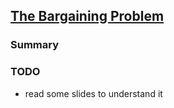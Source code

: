 ## [The Bargaining Problem](http://www.eecs.harvard.edu/cs286r/courses/spring02/papers/nash50a.pdf)


### Summary


### TODO
- read some slides to understand it 

